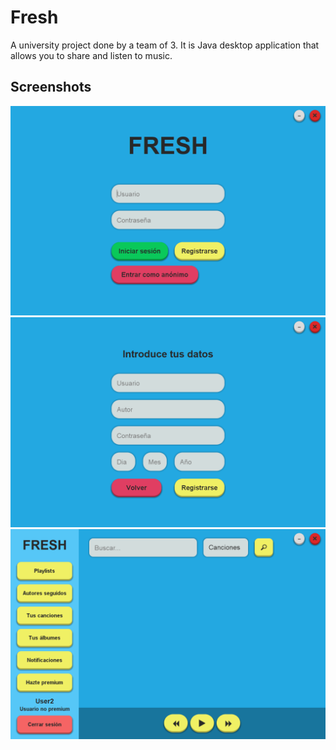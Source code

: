 # Fresh
A university project done by a team of 3. It is Java desktop application that allows you to share and listen to music.

## Screenshots
![Screenshot 1](img/screenshot-1.png)
![Screenshot 2](img/screenshot-2.png)
![Screenshot 3](img/screenshot-3.png)